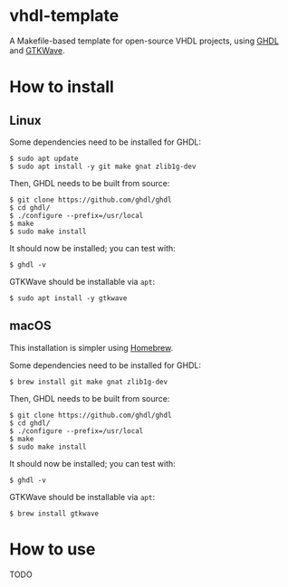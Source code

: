 # vhdl-template

A Makefile-based template for open-source VHDL projects, using [GHDL](http://ghdl.free.fr/) and
[GTKWave](http://gtkwave.sourceforge.net/).


# How to install

## Linux

Some dependencies need to be installed for GHDL:

```text
$ sudo apt update
$ sudo apt install -y git make gnat zlib1g-dev
```

Then, GHDL needs to be built from source:

```text
$ git clone https://github.com/ghdl/ghdl
$ cd ghdl/
$ ./configure --prefix=/usr/local
$ make
$ sudo make install
```

It should now be installed; you can test with:

```text
$ ghdl -v
```

GTKWave should be installable via `apt`:

```text
$ sudo apt install -y gtkwave
```


## macOS

This installation is simpler using [Homebrew](https://brew.sh/).

Some dependencies need to be installed for GHDL:

```text
$ brew install git make gnat zlib1g-dev
```

Then, GHDL needs to be built from source:

```text
$ git clone https://github.com/ghdl/ghdl
$ cd ghdl/
$ ./configure --prefix=/usr/local
$ make
$ sudo make install
```

It should now be installed; you can test with:

```text
$ ghdl -v
```

GTKWave should be installable via `apt`:

```text
$ brew install gtkwave
```


# How to use

TODO
